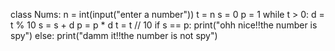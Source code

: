 class Nums:
    n = int(input("enter a number"))
    t = n
    s = 0
    p = 1
    while t > 0:
        d = t % 10
        s = s + d
        p = p * d
        t = t // 10
    if s == p:
        print("ohh nice!!the number is spy")
    else:
        print("damm it!!the number is not spy")



